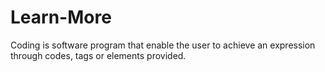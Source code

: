 # Learn-More
Coding is software program that enable the user to achieve an expression through codes, tags or elements provided.
